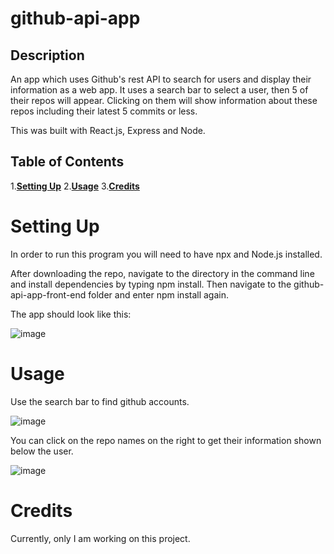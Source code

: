 # github-api-app

## Description
An app which uses Github's rest API to search for users and display their information as a web app. It uses a search bar to select a user, then 5 of their repos will appear. Clicking on them will show information about these repos including their latest 5 commits or less.

This was built with React.js, Express and Node.

## Table of Contents

1.[**Setting Up**](#setting-up)
2.[**Usage**](#usage)
3.[**Credits**](#credits)

# Setting Up

In order to run this program you will need to have npx and Node.js installed.

After downloading the repo, navigate to the directory in the command line and install dependencies by typing npm install. Then navigate to the github-api-app-front-end folder and enter npm install again.

The app should look like this:

![image](https://github.com/user-attachments/assets/85ea937c-6ca5-418e-866f-51403ffaa94b)

# Usage

Use the search bar to find github accounts.

![image](https://github.com/user-attachments/assets/70fd77cf-8cba-4ed9-b316-6b0788f21f80)

You can click on the repo names on the right to get their information shown below the user.

![image](https://github.com/user-attachments/assets/c59d4c37-204a-469d-81a7-21ac226ee480)

# Credits

Currently, only I am working on this project.


